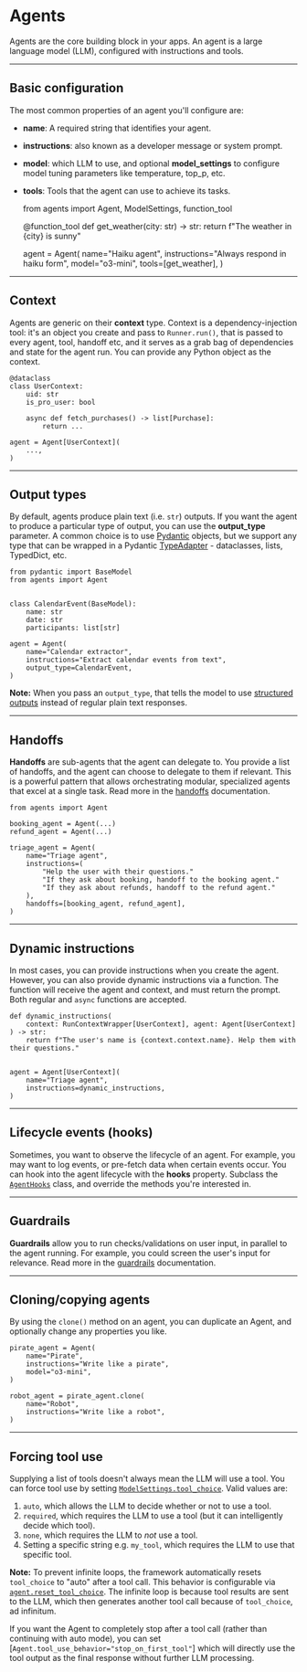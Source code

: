 # Agents

Agents are the core building block in your apps. An agent is a large language model (LLM), configured with instructions and tools.

---

## Basic configuration

The most common properties of an agent you'll configure are:

* **name**: A required string that identifies your agent.
* **instructions**: also known as a developer message or system prompt.
* **model**: which LLM to use, and optional **model_settings** to configure model tuning parameters like temperature, top_p, etc.
* **tools**: Tools that the agent can use to achieve its tasks.

    from agents import Agent, ModelSettings, function_tool

    @function_tool
    def get_weather(city: str) -> str:
        return f"The weather in {city} is sunny"

    agent = Agent(
        name="Haiku agent",
        instructions="Always respond in haiku form",
        model="o3-mini",
        tools=[get_weather],
    )

---

## Context

Agents are generic on their **context** type. Context is a dependency-injection tool: it's an object you create and pass to `Runner.run()`, that is passed to every agent, tool, handoff etc, and it serves as a grab bag of dependencies and state for the agent run. You can provide any Python object as the context.

    @dataclass
    class UserContext:
        uid: str
        is_pro_user: bool

        async def fetch_purchases() -> list[Purchase]:
            return ...

    agent = Agent[UserContext](
        ...,
    )

---

## Output types

By default, agents produce plain text (i.e. `str`) outputs. If you want the agent to produce a particular type of output, you can use the **output_type** parameter. A common choice is to use [Pydantic](https://docs.pydantic.dev/) objects, but we support any type that can be wrapped in a Pydantic [TypeAdapter](https://docs.pydantic.dev/latest/api/type_adapter/) - dataclasses, lists, TypedDict, etc.

    from pydantic import BaseModel
    from agents import Agent


    class CalendarEvent(BaseModel):
        name: str
        date: str
        participants: list[str]

    agent = Agent(
        name="Calendar extractor",
        instructions="Extract calendar events from text",
        output_type=CalendarEvent,
    )

**Note:** When you pass an `output_type`, that tells the model to use [structured outputs](https://platform.openai.com/docs/guides/structured-outputs) instead of regular plain text responses.

---

## Handoffs

**Handoffs** are sub-agents that the agent can delegate to. You provide a list of handoffs, and the agent can choose to delegate to them if relevant. This is a powerful pattern that allows orchestrating modular, specialized agents that excel at a single task. Read more in the [handoffs](../handoffs/) documentation.

    from agents import Agent

    booking_agent = Agent(...)
    refund_agent = Agent(...)

    triage_agent = Agent(
        name="Triage agent",
        instructions=(
            "Help the user with their questions."
            "If they ask about booking, handoff to the booking agent."
            "If they ask about refunds, handoff to the refund agent."
        ),
        handoffs=[booking_agent, refund_agent],
    )

---

## Dynamic instructions

In most cases, you can provide instructions when you create the agent. However, you can also provide dynamic instructions via a function. The function will receive the agent and context, and must return the prompt. Both regular and `async` functions are accepted.

    def dynamic_instructions(
        context: RunContextWrapper[UserContext], agent: Agent[UserContext]
    ) -> str:
        return f"The user's name is {context.context.name}. Help them with their questions."


    agent = Agent[UserContext](
        name="Triage agent",
        instructions=dynamic_instructions,
    )

---

## Lifecycle events (hooks)

Sometimes, you want to observe the lifecycle of an agent. For example, you may want to log events, or pre-fetch data when certain events occur. You can hook into the agent lifecycle with the **hooks** property. Subclass the [`AgentHooks`](../ref/lifecycle/#agents.lifecycle.AgentHooks) class, and override the methods you're interested in.

---

## Guardrails

**Guardrails** allow you to run checks/validations on user input, in parallel to the agent running. For example, you could screen the user's input for relevance. Read more in the [guardrails](../guardrails/) documentation.

---

## Cloning/copying agents

By using the `clone()` method on an agent, you can duplicate an Agent, and optionally change any properties you like.

    pirate_agent = Agent(
        name="Pirate",
        instructions="Write like a pirate",
        model="o3-mini",
    )

    robot_agent = pirate_agent.clone(
        name="Robot",
        instructions="Write like a robot",
    )

---

## Forcing tool use

Supplying a list of tools doesn't always mean the LLM will use a tool. You can force tool use by setting [`ModelSettings.tool_choice`](../ref/model_settings/#agents.model_settings.ModelSettings.tool_choice). Valid values are:

1.  `auto`, which allows the LLM to decide whether or not to use a tool.
2.  `required`, which requires the LLM to use a tool (but it can intelligently decide which tool).
3.  `none`, which requires the LLM to *not* use a tool.
4.  Setting a specific string e.g. `my_tool`, which requires the LLM to use that specific tool.

**Note:** To prevent infinite loops, the framework automatically resets `tool_choice` to "auto" after a tool call. This behavior is configurable via [`agent.reset_tool_choice`](../ref/agent/#agents.agent.Agent.reset_tool_choice). The infinite loop is because tool results are sent to the LLM, which then generates another tool call because of `tool_choice`, ad infinitum.

If you want the Agent to completely stop after a tool call (rather than continuing with auto mode), you can set [`Agent.tool_use_behavior="stop_on_first_tool"`] which will directly use the tool output as the final response without further LLM processing.